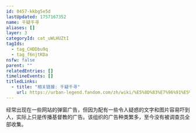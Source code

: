 ```yaml
---
id: 0457-kkbg5e5d
lastUpdated: 1757167352
name: 千疑千寻
aliases: []
layer: 3
categoryId: cat_uWLHUZtI
tagIds:
  - tag_CHDDbu9q
  - tag_f6njtKDa
nsfw: false
parent: ""
relatedEntries: []
timelineEvents: []
titledLinks:
  - title: "相关链接: 千疑千寻"
    url: https://urban-legend.fandom.com/zh/wiki/%E5%8D%83%E7%96%91%E5%8D%83%E5%AF%BB
---
```


经常出现在一些网站的弹窗广告，但因为配有一些令人疑惑的文字和图片容易吓到人，实际上只是传播基督教的广告。该组织的广告种类繁多，至今没有被调查员全部收集。